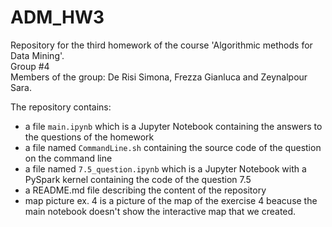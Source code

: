 # ADM_HW3
Repository for the third homework of the course 'Algorithmic methods for Data Mining'.<br> 
Group #4<br>
Members of the group: De Risi Simona, Frezza Gianluca and Zeynalpour Sara.

The repository contains:

- a file ``main.ipynb`` which is a Jupyter Notebook containing the answers to the questions of the homework
- a file named ``CommandLine.sh`` containing the source code of the question on the command line
- a file named ``7.5_question.ipynb`` which is a Jupyter Notebook with a PySpark kernel containing the code of the question 7.5
- a README.md file describing the content of the repository
- map picture ex. 4 is a picture of the map of the exercise 4 beacuse the main notebook doesn't show the interactive map that we created.
